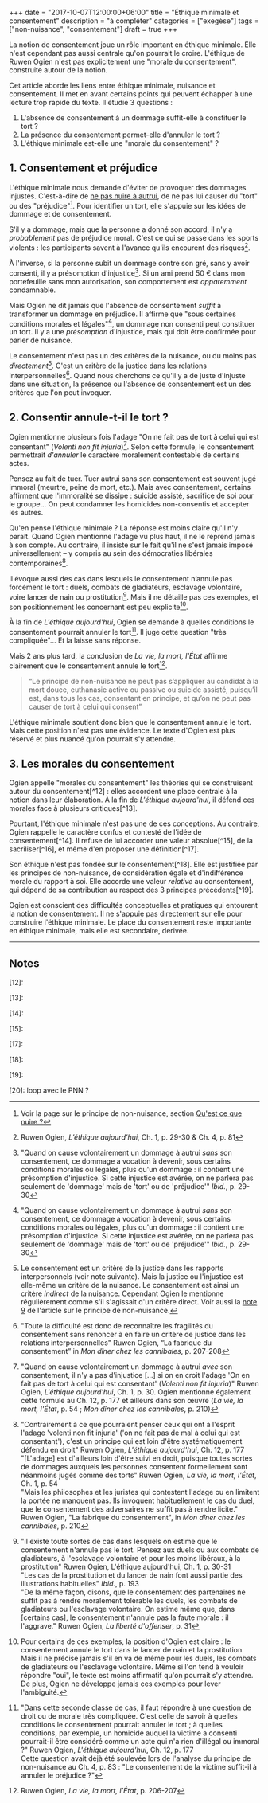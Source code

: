 +++
date = "2017-10-07T12:00:00+06:00"
title = "Éthique minimale et consentement"
description = "à compléter"
categories = ["exegèse"]
tags = ["non-nuisance", "consentement"]
draft = true
+++

La notion de consentement joue un rôle important en éthique minimale. Elle n'est cependant pas aussi centrale qu'on pourrait le croire. L'éthique de Ruwen Ogien n'est pas explicitement une "morale du consentement", construite autour de la notion.

Cet article aborde les liens entre éthique minimale, nuisance et consentement. Il met en avant certains points qui peuvent échapper à une lecture trop rapide du texte. Il étudie 3 questions&nbsp;:

1. L'absence de consentement à un dommage suffit-elle à constituer le tort&nbsp;?
2. La présence du consentement permet-elle d'annuler le tort ?
3. L'éthique minimale est-elle une "morale du consentement" ?

## 1. Consentement et préjudice

L'éthique minimale nous demande d'éviter de provoquer des dommages injustes. C'est-à-dire de [ne pas nuire à autrui](/page/principe-non-nuisance/), de ne pas lui causer du "tort" ou des "préjudice"[^1]. Pour identifier un tort, elle s'appuie sur les idées de dommage et de consentement.

S'il y a dommage, mais que la personne a donné son accord, il n'y a *probablement* pas de préjudice moral. C'est ce qui se passe dans les sports violents : les participants savent à l'avance qu'ils encourent des risques[^2].

À l'inverse, si la personne subit un dommage contre son gré, sans y avoir consenti, il y a présomption d'injustice[^3]. Si un ami prend 50 € dans mon portefeuille sans mon autorisation, son comportement est *apparemment* condamnable.

Mais Ogien ne dit jamais que l'absence de consentement *suffit* à transformer un dommage en préjudice. Il affirme que "sous certaines conditions morales et légales"[^3], un dommage non consenti peut constituer un tort. Il y a une *présomption* d'injustice, mais qui doit être confirmée pour parler de nuisance.

Le consentement n'est pas un des critères de la nuisance, ou du moins pas *directement*[^4]. C'est un critère de la justice dans les relations interpersonnelles[^5]. Quand nous cherchons ce qu'il y a de juste d'injuste dans une situation, la présence ou l'absence de consentement est un des critères que l'on peut invoquer.

## 2. Consentir annule-t-il le tort&nbsp;?

Ogien mentionne plusieurs fois l'adage "On ne fait pas de tort à celui qui est consentant" (*Volenti non fit injuria*)[^6]. Selon cette formule,  le consentement permettrait *d'annuler* le caractère moralement contestable de certains actes.

Pensez au fait de tuer. Tuer autrui sans son consentement est souvent jugé immoral (meurtre, peine de mort, etc.). Mais avec consentement, certains affirment que l'immoralité se dissipe : suicide assisté, sacrifice de soi pour le groupe... On peut condamner les homicides non-consentis et accepter les autres.

Qu'en pense l'éthique minimale ? La réponse est moins claire qu'il n'y paraît. Quand Ogien mentionne l'adage vu plus haut, il ne le reprend jamais à son compte. Au contraire, il insiste sur le fait qu'il ne s'est jamais imposé universellement – y compris au sein des démocraties libérales contemporaines[^7].

Il évoque aussi des cas dans lesquels le consentement n’annule pas forcément le tort : duels, combats de gladiateurs, esclavage volontaire, voire lancer de nain ou prostitution[^8]. Mais il ne détaille pas ces exemples, et son positionnement les concernant est peu explicite[^9].

À la fin de *L'éthique aujourd'hui*, Ogien se demande à quelles conditions le consentement pourrait annuler le tort[^10]. Il juge cette question "très compliquée"... Et la laisse sans réponse.

Mais 2 ans plus tard, la conclusion de *La vie, la mort, l'État* affirme clairement que le consentement annule le tort[^11].

> “Le principe de non-nuisance ne peut pas s’appliquer au candidat à la mort douce, euthanasie active ou passive ou suicide assisté, puisqu’il est, dans tous les cas, consentant en principe, et qu’on ne peut pas causer de tort à celui qui consent”

L'éthique minimale soutient donc bien que le consentement annule le tort. Mais cette position n'est pas une évidence. Le texte d'Ogien est plus réservé et plus nuancé qu'on pourrait s'y attendre.

<!-- ALERTE : il mentionne les mêmes exemples pour dire ce que le paternalisme interdit, et rajoute le lancer de nain et -->

## 3. Les morales du consentement

Ogien appelle "morales du consentement" les théories qui se construisent autour du consentement[^12] : elles accordent une place centrale à la notion dans leur élaboration. À la fin de *L'éthique aujourd'hui*, il défend ces morales face à plusieurs critiques[^13].

Pourtant, l'éthique minimale n'est pas une de ces conceptions. Au contraire, Ogien rappelle le caractère confus et contesté de l'idée de consentement[^14]. Il refuse de lui accorder une valeur absolue[^15], de la sacriliser[^16], et même d'en proposer une définition[^17].

<!-- [ALERTE c'est la conception minimaliste du consentement qui est justifiée p 183. Mais p. 191 c'est l'éthique minimale dans son ensemble. L'index dit que 191 parle de la conception minimaliste du consentement, mais rien d'explicite p. 191. Sauf si "l'éthique minimale" est une erreur et que ça devait être "la conception du consentement de l'éthique minimale" ] -->

Son éthique n'est pas fondée sur le consentement[^18]. Elle est justifiée par les principes de non-nuisance, de considération égale et d'indifférence morale du rapport à soi. Elle accorde une valeur *relative* au consentement, qui dépend de sa contribution au respect des 3 principes précédents[^19].

Ogien est conscient des difficultés conceptuelles et pratiques qui entourent la notion de consentement. Il ne s'appuie pas directement sur elle pour construire l'éthique minimale. Le place du consentement reste importante en éthique minimale, mais elle est secondaire, derivée.

<!-- propose d'utiliser l'EM pour clarifier la notion de consentement, si ça c'est pas signe qu'est pas une éthique du consentement -->

---

## Notes

[^1]: Voir la page sur le principe de non-nuisance, section [Qu'est ce que nuire ?](/page/principe-non-nuisance/#qu-est-ce-que-nuire)

[^2]: Ruwen Ogien, *L’éthique aujourd’hui*, Ch. 1, p. 29-30 & Ch. 4, p. 81

[^3]: "Quand on cause volontairement un dommage à autrui *sans* son consentement, ce dommage a vocation à devenir, sous certains conditions morales ou légales, plus qu'un dommage : il contient une présomption d'injustice. Si cette injustice est avérée, on ne parlera pas seulement de 'dommage' mais de 'tort' ou de 'préjudice'" *Ibid.*, p. 29-30

[^4]: Le consentement est un critère de la justice dans les rapports interpersonnels (voir note suivante). Mais la justice ou l'injustice est elle-même un critère de la nuisance. Le consentement est ainsi un critère *indirect* de la nuisance. Cependant Ogien le mentionne régulièrement comme s'il s'agissait d'un critère direct. Voir aussi la [note 9](/page/principe-non-nuisance/#fn:9) de l'article sur le principe de non-nuisance.

[^5]: "Toute la difficulté est donc de reconnaître les fragilités du consentement sans renoncer à en faire un critère de justice dans les relations interpersonnelles" Ruwen Ogien, “La fabrique du consentement” in *Mon dîner chez les cannibales*, p. 207-208

[^6]: "Quand on cause volontairement un dommage à autrui *avec* son consentement, il n'y a pas d'injustice [...] si on en croit l'adage 'On en fait pas de tort à celui qui est consentant' (*Volenti non fit injuria*)" Ruwen Ogien, *L'éthique aujourd'hui*, Ch. 1, p. 30. Ogien mentionne également cette formule au Ch. 12, p. 177 et ailleurs dans son œuvre (*La vie, la mort, l'État*, p. 54 ; *Mon dîner chez les cannibales*, p. 210)

[^7]: "Contrairement à ce que pourraient penser ceux qui ont à l'esprit l'adage 'volenti non fit injuria' ('on ne fait pas de mal à celui qui est consentant'), c'est un principe qui est loin d'être systématiquement défendu en droit"  Ruwen Ogien, *L'éthique aujourd'hui*, Ch. 12, p. 177<br>
"[L'adage] est d'ailleurs loin d'être suivi en droit, puisque toutes sortes de dommages auxquels les personnes consentent formellement sont néanmoins jugés comme des torts" Ruwen Ogien, *La vie, la mort, l'État*, Ch. 1, p. 54<br>
"Mais les philosophes et les juristes qui contestent l'adage ou en limitent la portée ne manquent pas. Ils invoquent habituellement le cas du duel, que le consentement des adversaires ne suffit pas à rendre licite." Ruwen Ogien, "La fabrique du consentement", in *Mon dîner chez les cannibales*, p. 210

[^8]: "Il existe toute sortes de cas dans lesquels on estime que le consentement n'annule pas le tort. Pensez aux duels ou aux combats de gladiateurs, à l'esclavage volontaire et pour les moins libéraux, à la prostitution" Ruwen Ogien, L'éthique aujourd'hui, Ch. 1, p. 30-31<br>
"Les cas de la prostitution et du lancer de nain font aussi partie des illustrations habituelles" *Ibid.*, p. 193<br>
"De la même façon, disons, que le consentement des partenaires ne suffit pas à rendre moralement tolérable les duels, les combats de gladiateurs ou l'esclavage volontaire. On estime même que, dans [certains cas], le consentement n'annule pas la faute morale : il l'aggrave." Ruwen Ogien, *La liberté d'offenser*, p. 31

[^9]: Pour certains de ces exemples, la position d'Ogien est claire : le consentement annule le tort dans le lancer de nain et la prostitution. Mais il ne précise jamais s'il en va de même pour les duels, les combats de gladiateurs ou l'esclavage volontaire. Même si l'on tend à vouloir répondre "oui", le texte est moins affirmatif qu'on pourrait s'y attendre. De plus, Ogien ne développe jamais ces exemples pour lever l'ambiguité.

[^10]: "Dans cette seconde classe de cas, il faut répondre à une question de droit ou de morale très compliquée. C'est celle de savoir à quelles conditions le consentement pourrait annuler le tort ; à quelles conditions, par exemple, un homicide auquel la victime a consenti pourrait-il être considéré comme un acte qui n'a rien d'illégal ou immoral ?" Ruwen Ogien, *L'éthique aujourd'hui*, Ch. 12, p. 177<br>Cette question avait déjà été soulevée lors de l'analyse du principe de non-nuisance au Ch. 4, p. 83 : "Le consentement de la victime suffit-il à annuler le préjudice ?"

[^11]: Ruwen Ogien, *La vie, la mort, l’État*, p. 206-207

[12]:

[13]:  

[14]:  

[15]:  

[16]:  mdcc

[17]:  

[18]:  

[19]:  

[20]: loop avec le PNN ?
